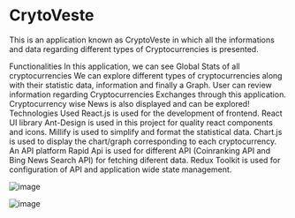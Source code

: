 # CrytoVeste
This is an application known as CryptoVeste in which all the informations and data regarding different types of Cryptocurrencies is presented.

Functionalities
In this application, we can see Global Stats of all cryptocurrencies
We can explore different types of cryptocurrencies along with their statistic data, information and finally a Graph.
User can review information regarding Cryptocurrencies Exchanges through this application.
Cryptocurrency wise News is also displayed and can be explored!
Technologies Used
React.js is used for the development of frontend.
React UI library Ant-Design is used in this project for quality react components and icons.
Millify is used to simplify and format the statistical data.
Chart.js is used to display the chart/graph corresponding to each cryptocurrency.
An API platform Rapid Api is used for different API (Coinranking API and Bing News Search API) for fetching diferent data.
Redux Toolkit is used for configuration of API and application wide state management.

![image](https://github.com/user-attachments/assets/1fd99a19-473f-4692-98da-b68649c8e2f0)


![image](https://github.com/user-attachments/assets/f2ae32c0-b208-4096-b25b-ffc705ca1327)
